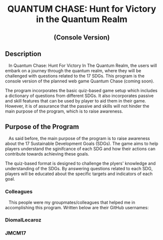 <h1 align = "center"> QUANTUM CHASE: Hunt for Victory in the Quantum Realm </h1>
<h2 align = "center">(Console Version)</h2>

<h2 id = "description">Description</h2>
<p>&nbsp;&nbsp;&nbsp;In Quantum Chase: Hunt For Victory In The Quantum Realm, the users will embark on a journey through the quantum realm, where they will be challenged with questions related to the 17 SDGs. This program is the console version of the planned web game Quantum Chase (coming soon).</p>
<p>The program incorporates the basic quiz-based game setup which includes a dictionary of questions from different SDGs. It also incorporates passive and skill features that can be used by player to aid them in their game. However, it is of assurance that the passive and skills will not hinder the main purpose of the program, which is to raise awareness.

<h2 id = "purpose">Purpose of the Program</h2>
<p>&nbsp;&nbsp;&nbsp;As said before, the main purpose of the program is to raise awareness about the 17 Sustainable Development Goals (SDGs). The game aims to help players understand the sginifcance of each SDG and how their actions can contribute towards achieving these goals.</p>
<p>The quiz-based format is designed to challenge the plyers' knowledge and understanding of the SDGs. By answering questions related to each SDG, players will be educated about the specific targets and indicators of each goal.</p>

<h3 id = "colleagues">Colleagues</h3>
<p>&nbsp;&nbsp;&nbsp;This people were my groupmates/colleagues that helped me in accomplishing this program. Written below are their GitHub usernames:</p>
<h3>DiomalLecaroz</h3>
<h3>JMCM17</h3>
